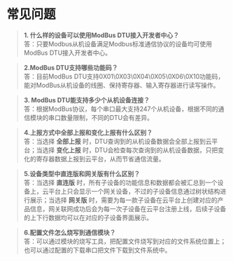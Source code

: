 
# 常见问题

> __1. 什么样的设备可以使用ModBus DTU接入开发者中心？__
> <br>
> 答：只要Modbus从机设备满足Modbus标准通信协议的设备均可使用ModBus DTU接入开发者中心。

> __2.ModBus DTU支持哪些功能码？__ <br>
> 答：目前ModBus DTU支持0X01\0X03\0X04\0X05\0X06\0X10功能码，能对ModBus从机设备的线圈、保持寄存器、输入寄存器进行读写操作。

> __3. ModBus DTU能支持多少个从机设备连接？__ <br>
> 答：根据ModBus协议，每个串口最大支持247个从机设备，根据不同的通信模块的串口数量限制，不同的DTU会有差异。

> __4.上报方式中全部上报和变化上报有什么区别？__ <br>
> 答：当选择 __全部上报__ 时，DTU查询到的从机设备数据会全部上报到云平台；当选择 __变化上报__ 时，DTU会检查每次查询到的从机设备数据，只把变化的寄存器数据上报到云平台，从而节省通信流量。

> __5.设备类型中直连版和网关版有什么区别？__ <br>
> 答：当选择 __直连版__ 时，所有子设备的功能信息和数据都会被汇总到一个设备上，云平台上只会显示一个网关设备，不过的子设备信息通过树状结构进行展示；当选择 __网关版__ 时，需要为每一款子设备在云平台上创建对应的产品信息，网关联网成功后会为每一次子设备在云平台注册上线，后续子设备的上下行数据均可以在对应的子设备界面展示。

> __6.配置文件怎么烧写到通信模块？__ <br>
> 答：可以通过模块的烧写工具，把配置文件烧写到对应的文件系统位置上；也可以通过配置的下载串口把文件下载到文件系统中。


